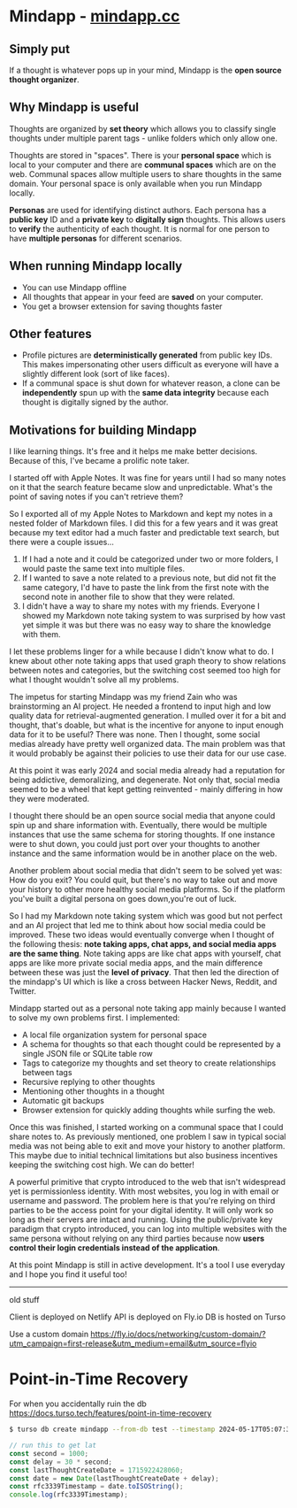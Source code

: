 # Mindapp - [mindapp.cc](https://mindapp.cc)

## Simply put
If a thought is whatever pops up in your mind, Mindapp is the **open source thought organizer**.

## Why Mindapp is useful

Thoughts are organized by **set theory** which allows you to classify single thoughts under multiple parent tags - unlike folders which only allow one.

Thoughts are stored in "spaces". There is your **personal space** which is local to your computer and there are **communal spaces** which are on the web. Communal spaces allow multiple users to share thoughts in the same domain. Your personal space is only available when you run Mindapp locally.

**Personas** are used for identifying distinct authors. Each persona has a **public key** ID and a **private key** to **digitally sign** thoughts. This allows users to **verify** the authenticity of each thought. It is normal for one person to have **multiple personas** for different scenarios.

## When running Mindapp locally
- You can use Mindapp offline
- All thoughts that appear in your feed are **saved** on your computer.
- You get a browser extension for saving thoughts faster

## Other features
- Profile pictures are **deterministically generated** from public key IDs. This makes impersonating other users difficult as everyone will have a slightly different look (sort of like faces).
- If a communal space is shut down for whatever reason, a clone can be **independently** spun up with the **same data integrity** because each thought is digitally signed by the author.

## Motivations for building Mindapp
I like learning things. It's free and it helps me make better decisions. Because of this, I've became a prolific note taker.

I started off with Apple Notes. It was fine for years until I had so many notes on it that the search feature became slow and unpredictable. What's the point of saving notes if you can't retrieve them?

So I exported all of my Apple Notes to Markdown and kept my notes in a nested folder of Markdown files. I did this for a few years and it was great because my text editor had a much faster and predictable text search, but there were a couple issues...

1. If I had a note and it could be categorized under two or more folders, I would paste the same text into multiple files.
2. If I wanted to save a note related to a previous note, but did not fit the same category, I'd have to paste the link from the first note with the second note in another file to show that they were related.
3. I didn't have a way to share my notes with my friends. Everyone I showed my Markdown note taking system to was surprised by how vast yet simple it was but there was no easy way to share the knowledge with them.

I let these problems linger for a while because I didn't know what to do. I knew about other note taking apps that used graph theory to show relations between notes and categories, but the switching cost seemed too high for what I thought wouldn't solve all my problems.

The impetus for starting Mindapp was my friend Zain who was brainstorming an AI project. He needed a frontend to input high and low quality data for retrieval-augmented generation. I mulled over it for a bit and thought, that's doable, but what is the incentive for anyone to input enough data for it to be useful? There was none. Then I thought, some social medias already have pretty well organized data. The main problem was that it would probably be against their policies to use their data for our use case.

At this point it was early 2024 and social media already had a reputation for being addictive, demoralizing, and degenerate. Not only that, social media seemed to be a wheel that kept getting reinvented - mainly differing in how they were moderated.

I thought there should be an open source social media that anyone could spin up and share information with. Eventually, there would be multiple instances that use the same schema for storing thoughts. If one instance were to shut down, you could just port over your thoughts to another instance and the same information would be in another place on the web.

Another problem about social media that didn't seem to be solved yet was: How do you exit? You could quit, but there's no way to take out and move your history to other more healthy social media platforms. So if the platform you've built a digital persona on goes down,you're out of luck.

So I had my Markdown note taking system which was good but not perfect and an AI project that led me to think about how social media could be improved. These two ideas would eventually converge when I thought of the following thesis: **note taking apps, chat apps, and social media apps are the same thing**. Note taking apps are like chat apps with yourself, chat apps are like more private social media apps, and the main difference between these was just the **level of privacy**. That then led the direction of the mindapp's UI which is like a cross between Hacker News, Reddit, and Twitter.

Mindapp started out as a personal note taking app mainly because I wanted to solve my own problems first. I implemented:
- A local file organization system for personal space
- A schema for thoughts so that each thought could be represented by a single JSON file or SQLite table row
- Tags to categorize my thoughts and set theory to create relationships between tags
- Recursive replying to other thoughts
- Mentioning other thoughts in a thought
- Automatic git backups
- Browser extension for quickly adding thoughts while surfing the web.

Once this was finished, I started working on a communal space that I could share notes to. As previously mentioned, one problem I saw in typical social media was not being able to exit and move your history to another platform. This maybe due to initial technical limitations but also business incentives keeping the switching cost high. We can do better!

A powerful primitive that crypto introduced to the web that isn't widespread yet is permissionless identity. With most websites, you log in with email or username and password. The problem here is that you're relying on third parties to be the access point for your digital identity. It will only work so long as their servers are intact and running. Using the public/private key paradigm that crypto introduced, you can log into multiple websites with the same persona without relying on any third parties because now **users control their login credentials instead of the application**.

At this point Mindapp is still in active development. It's a tool I use everyday and I hope you find it useful too!

---

old stuff

Client is deployed on Netlify
API is deployed on Fly.io
DB is hosted on Turso

Use a custom domain
https://fly.io/docs/networking/custom-domain/?utm_campaign=first-release&utm_medium=email&utm_source=flyio


# Point-in-Time Recovery
For when you accidentally ruin the db
https://docs.turso.tech/features/point-in-time-recovery

```zsh
$ turso db create mindapp --from-db test --timestamp 2024-05-17T05:07:38.060Z
```

```js
// run this to get lat
const second = 1000;
const delay = 30 * second;
const lastThoughtCreateDate = 1715922428060;
const date = new Date(lastThoughtCreateDate + delay);
const rfc3339Timestamp = date.toISOString();
console.log(rfc3339Timestamp);
```